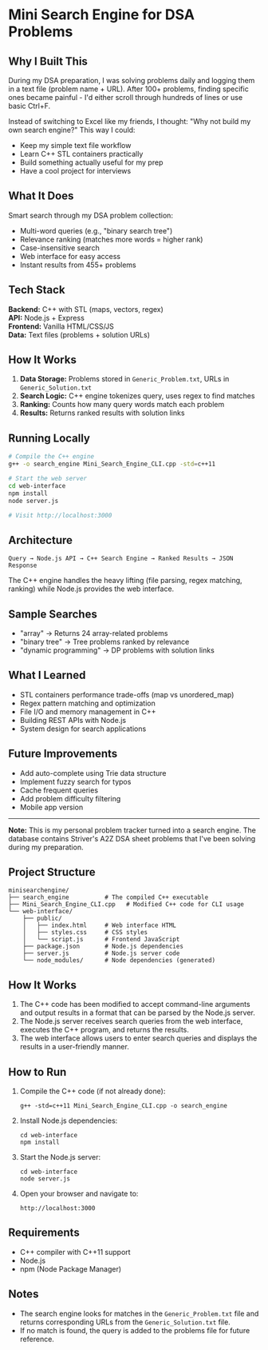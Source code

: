 # Mini Search Engine for DSA Problems

## Why I Built This

During my DSA preparation, I was solving problems daily and logging them in a text file (problem name + URL). After 100+ problems, finding specific ones became painful - I'd either scroll through hundreds of lines or use basic Ctrl+F.

Instead of switching to Excel like my friends, I thought: "Why not build my own search engine?" This way I could:
- Keep my simple text file workflow
- Learn C++ STL containers practically  
- Build something actually useful for my prep
- Have a cool project for interviews

## What It Does

Smart search through my DSA problem collection:
- Multi-word queries (e.g., "binary search tree")
- Relevance ranking (matches more words = higher rank)
- Case-insensitive search
- Web interface for easy access
- Instant results from 455+ problems

## Tech Stack

**Backend:** C++ with STL (maps, vectors, regex)  
**API:** Node.js + Express  
**Frontend:** Vanilla HTML/CSS/JS  
**Data:** Text files (problems + solution URLs)

## How It Works

1. **Data Storage:** Problems stored in `Generic_Problem.txt`, URLs in `Generic_Solution.txt`
2. **Search Logic:** C++ engine tokenizes query, uses regex to find matches
3. **Ranking:** Counts how many query words match each problem
4. **Results:** Returns ranked results with solution links

## Running Locally

```bash
# Compile the C++ engine
g++ -o search_engine Mini_Search_Engine_CLI.cpp -std=c++11

# Start the web server
cd web-interface
npm install
node server.js

# Visit http://localhost:3000
```

## Architecture

```
Query → Node.js API → C++ Search Engine → Ranked Results → JSON Response
```

The C++ engine handles the heavy lifting (file parsing, regex matching, ranking) while Node.js provides the web interface.

## Sample Searches

- "array" → Returns 24 array-related problems
- "binary tree" → Tree problems ranked by relevance  
- "dynamic programming" → DP problems with solution links

## What I Learned

- STL containers performance trade-offs (map vs unordered_map)
- Regex pattern matching and optimization
- File I/O and memory management in C++
- Building REST APIs with Node.js
- System design for search applications

## Future Improvements

- Add auto-complete using Trie data structure
- Implement fuzzy search for typos
- Cache frequent queries
- Add problem difficulty filtering
- Mobile app version

---

**Note:** This is my personal problem tracker turned into a search engine. The database contains Striver's A2Z DSA sheet problems that I've been solving during my preparation.

## Project Structure

```
minisearchengine/
├── search_engine          # The compiled C++ executable
├── Mini_Search_Engine_CLI.cpp   # Modified C++ code for CLI usage
└── web-interface/
    ├── public/
    │   ├── index.html     # Web interface HTML
    │   ├── styles.css     # CSS styles
    │   └── script.js      # Frontend JavaScript
    ├── package.json       # Node.js dependencies
    ├── server.js          # Node.js server code
    └── node_modules/      # Node dependencies (generated)
```

## How It Works

1. The C++ code has been modified to accept command-line arguments and output results in a format that can be parsed by the Node.js server.
2. The Node.js server receives search queries from the web interface, executes the C++ program, and returns the results.
3. The web interface allows users to enter search queries and displays the results in a user-friendly manner.

## How to Run

1. Compile the C++ code (if not already done):
   ```
   g++ -std=c++11 Mini_Search_Engine_CLI.cpp -o search_engine
   ```

2. Install Node.js dependencies:
   ```
   cd web-interface
   npm install
   ```

3. Start the Node.js server:
   ```
   cd web-interface
   node server.js
   ```

4. Open your browser and navigate to:
   ```
   http://localhost:3000
   ```

## Requirements

- C++ compiler with C++11 support
- Node.js
- npm (Node Package Manager)

## Notes

- The search engine looks for matches in the `Generic_Problem.txt` file and returns corresponding URLs from the `Generic_Solution.txt` file.
- If no match is found, the query is added to the problems file for future reference.
